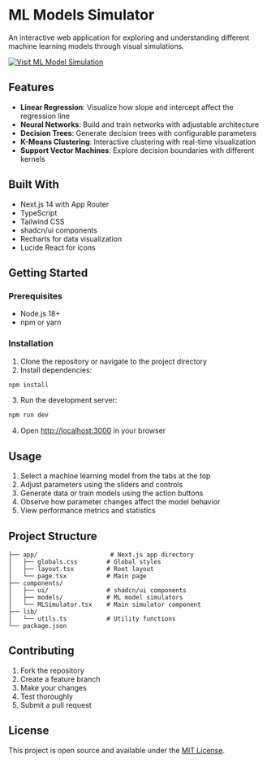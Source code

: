 # ML Models Simulator

An interactive web application for exploring and understanding different machine learning models through visual simulations.

[![Visit ML Model Simulation](https://img.shields.io/badge/Visit%20ML%20Model%20Simulation-blue?style=for-the-badge)](https://mlsim.netlify.app/)

## Features

- **Linear Regression**: Visualize how slope and intercept affect the regression line
- **Neural Networks**: Build and train networks with adjustable architecture
- **Decision Trees**: Generate decision trees with configurable parameters
- **K-Means Clustering**: Interactive clustering with real-time visualization
- **Support Vector Machines**: Explore decision boundaries with different kernels

## Built With

- Next.js 14 with App Router
- TypeScript
- Tailwind CSS
- shadcn/ui components
- Recharts for data visualization
- Lucide React for icons

## Getting Started

### Prerequisites

- Node.js 18+ 
- npm or yarn

### Installation

1. Clone the repository or navigate to the project directory
2. Install dependencies:

```bash
npm install
```

3. Run the development server:

```bash
npm run dev
```

4. Open [http://localhost:3000](http://localhost:3000) in your browser

## Usage

1. Select a machine learning model from the tabs at the top
2. Adjust parameters using the sliders and controls
3. Generate data or train models using the action buttons
4. Observe how parameter changes affect the model behavior
5. View performance metrics and statistics

## Project Structure

```
├── app/                    # Next.js app directory
│   ├── globals.css        # Global styles
│   ├── layout.tsx         # Root layout
│   └── page.tsx           # Main page
├── components/
│   ├── ui/                # shadcn/ui components
│   ├── models/            # ML model simulators
│   └── MLSimulator.tsx    # Main simulator component
├── lib/
│   └── utils.ts           # Utility functions
└── package.json
```

## Contributing

1. Fork the repository
2. Create a feature branch
3. Make your changes
4. Test thoroughly
5. Submit a pull request

## License

This project is open source and available under the [MIT License](LICENSE). 
